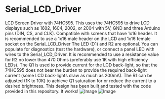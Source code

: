 # Serial_LCD_Driver
LCD Screen Driver with 74HC595.
This uses the 74HC595 to drive LCD displays such as 1602, 1604, 2002, or 2004 with 5V, GND and three Arduino pins (DIN, CS, and CLK). 
Compatible with screens that have 1x16 header.
It is recommended to use a 1x16 male header on the LCD and 1x16 female socket on the Serial_LCD_Driver
The LED (D1) and R2 are optional. You can populate for diagnostics (test the hardware), or connect a panel LED with wires to the Serial_LCD_Driver.
It is recommended to use a resistance value for R2 no lower than 470 Ohms (preferably use 1K with high efficiency LEDs).
The Q1 is used to provide current for the LCD back-light, so that the 74HC595 does not bear the burden to provide the required back-light current (some LCD back-lights draw as much as 200mA). The R1 can be adjusted (1K to 10K) to achieve Q1 saturation for or reduce the current to a desired brightness.
This design has been built and tested with the code provided in this repository. It works! 
![Image](https://github.com/dcelectr/Serial_LCD_Driver/blob/master/Serial_LCD_Driver_front.png)
![Image](https://github.com/dcelectr/Serial_LCD_Driver/blob/master/Serial_LCD_Driver_back.png)
